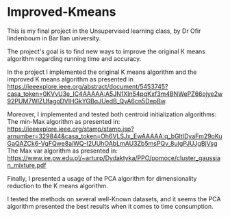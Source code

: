 # Improved-Kmeans

This is my final project in the Unsupervised learning class, by Dr Ofir lindenboum in Bar Ilan university.

The project's goal is to find new ways to improve the original K means algorithm regarding running time and accuracy.

In the project I implemented the original K means algorithm and the improved K means algorithm as presented in https://ieeexplore.ieee.org/abstract/document/5453745?casa_token=0KVvU3e_IC4AAAAA:A5JN1Xln54pqKxf3m4BNWePZ66ojye2w92PUM7WlZUfagoDVIHGkYGBqJUedB_QyA6cn5DepBw. 

Moreover, I implemented and tested both centroid initialization algorithms:
The min-Max algorithm as presented in: https://ieeexplore.ieee.org/stamp/stamp.jsp?arnumber=329844&casa_token=Oh6VLSJx_EwAAAAA:q_bGltIDyaFm29oKuGaQAZCk6-VgFQwe8aiWQ-I2UUhOAbLmAU3Zb5msPQv_8uIgPJUJgBjVsg
The Max var algorithm as presented in:
https://www.ire.pw.edu.pl/~arturp/Dydaktyka/PPO/pomoce/cluster_gaussian_mixture.pdf

Finally, I presented a usage of the PCA algorithm for dimensionality reduction to the K means algorithm.

I tested the methods on several well-Known datasets, and it seems the PCA algorithm presented the best results when it comes to time consumption.
